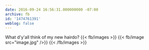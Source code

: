 ```yaml
---
date: 2016-09-24 16:56:31.000000000 -07:00
archive: fb
id: '1474761391'
weblog: false
---
```


What d'y'all think of my new hairdo?
{{< fb/images >}}
{{< fb/image src="image.jpg" />}}
{{< /fb/images >}}
